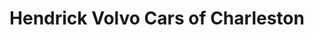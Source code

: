---
title: "Hendrick Volvo Cars of Charleston"
url: /charleston/hendrick-volvo-cars-of-charleston/
shop: car
---